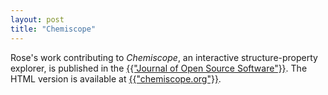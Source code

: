 ```yaml
---
layout: post
title: "Chemiscope"
---
```


Rose's work contributing to <i>Chemiscope</i>, an interactive structure-property explorer, is published in the <a href="https://joss.theoj.org/papers/10.21105/joss.02117" target="_blank">{{"Journal of Open Source Software"}}</a>. The HTML version is available at <a href="https://www.chemiscope.org" target="_blank">{{"chemiscope.org"}}</a>.


